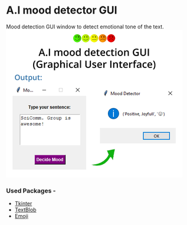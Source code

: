 # A.I mood detector GUI
Mood detection GUI window to detect emotional tone of the text.
![A.I_mood_detector_GUI](Mood_GUI.png)

### Used Packages -
* [Tkinter](https://docs.python.org/3/library/tkinter.html)
* [TextBlob](https://textblob.readthedocs.io/en/dev/)
* [Emoji](https://pypi.org/project/emoji/)
